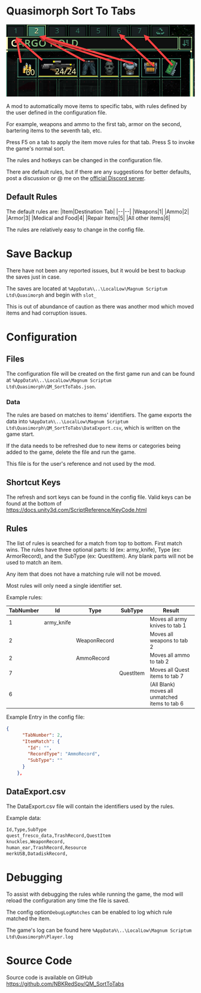 # Quasimorph Sort To Tabs

![alt text](SortExample.png)

A mod to automatically move items to specific tabs, with rules defined by the user defined in the configuration file.

For example, weapons and ammo to the first tab, armor on the second, bartering items to the seventh tab, etc.

Press F5 on a tab to apply the item move rules for that tab.  Press S to invoke the game's normal sort.

The rules and hotkeys can be changed in the configuration file.

There are default rules, but if there are any suggestions for better defaults, post a discussion or @ me on the [official Discord server](https://discord.gg/y8bRVNzzm6).

## Default Rules
The default rules are:
|Item|Destination Tab|
|--|--|
|Weapons|1|
|Ammo|2|
|Armor|3|
|Medical and Food|4|
|Repair Items|5|
|All other items|6|

The rules are relatively easy to change in the config file.

# Save Backup

There have not been any reported issues, but it would be best to backup the saves just in case.

The saves are located at `%AppData%\..\LocalLow\Magnum Scriptum Ltd\Quasimorph` and begin with `slot_` 

This is out of abundance of caution as there was another mod which moved items and had corruption issues.

# Configuration

## Files

The configuration file will be created on the first game run and can be found at `%AppData%\..\LocalLow\Magnum Scriptum Ltd\Quasimorph\QM_SortToTabs.json`.  


### Data
The rules are based on matches to items' identifiers.  The game exports the data into `%AppData%\..\LocalLow\Magnum Scriptum Ltd\Quasimorph\QM_SortToTabs\DataExport.csv`, which is written on the game start.

If the data needs to be refreshed due to new items or categories being added to the game, delete the file and run the game.

This file is for the user's reference and not used by the mod.

## Shortcut Keys
The refresh and sort keys can be found in the config file.  Valid keys can be found at the bottom of https://docs.unity3d.com/ScriptReference/KeyCode.html

## Rules
The list of rules is searched for a match from top to bottom.  First match wins.
The rules have three optional parts:  Id (ex: army_knife), Type (ex: ArmorRecord), and the SubType (ex: QuestItem).  Any blank parts will not be used to match an item.

Any item that does not have a matching rule will not be moved.

Most rules will only need a single identifier set.

Example rules:

|TabNumber|Id|Type|SubType|Result|
|--|--|--|--|--|
|1|army_knife|||Moves all army knives to tab 1|
|2||WeaponRecord||Moves all weapons to tab 2|
|2||AmmoRecord||Moves all ammo to tab 2|
|7|||QuestItem|Moves all Quest items to tab 7|
|6||||(All Blank) moves all unmatched items to tab 6|

Example Entry in the config file:
```json
{
      "TabNumber": 2,
      "ItemMatch": {
        "Id": "",
        "RecordType": "AmmoRecord",
        "SubType": ""
      }
    },
```

## DataExport.csv
The DataExport.csv file will contain the identifiers used by the rules.

Example data:
```
Id,Type,SubType
quest_fresco_data,TrashRecord,QuestItem
knuckles,WeaponRecord,
human_ear,TrashRecord,Resource
merkUSB,DatadiskRecord,
```

# Debugging
To assist with debugging the rules while running the game, the mod will reload the configuration any time the file is saved.

The config option`DebugLogMatches` can be enabled to log which rule matched the item.

The game's log can be found here `%AppData%\..\LocalLow\Magnum Scriptum Ltd\Quasimorph\Player.log`

# Source Code
Source code is available on GitHub https://github.com/NBKRedSpy/QM_SortToTabs




